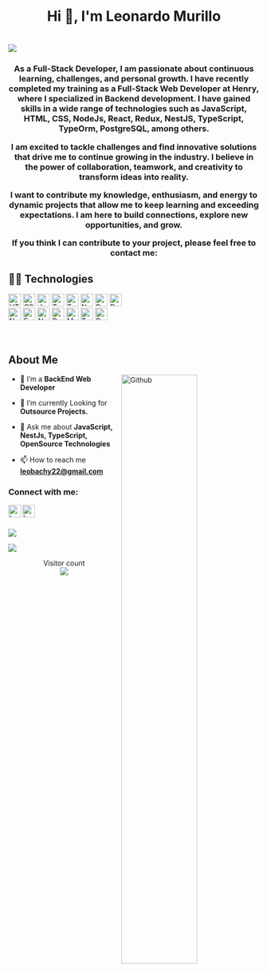 <h1 align="center">Hi 👋, I'm Leonardo Murillo</h1>

<h1 align="left">
  <a href="https://git.io/typing-svg">
    <img src="https://readme-typing-svg.herokuapp.com?font=Architects+Daughter&color=22EBF7&size=25&center=false&lines=Full!+Stack+Web+Developer;Full+stack+web+developer...">
  </a>
</h1>
 
<h3 align="center">As a Full-Stack Developer, I am passionate about continuous learning, challenges, and personal growth. I have recently completed my training as a Full-Stack Web Developer at Henry, where I specialized in Backend development. I have gained skills in a wide range of technologies such as JavaScript, HTML, CSS, NodeJs, React, Redux, NestJS, TypeScript, TypeOrm, PostgreSQL, among others.

I am excited to tackle challenges and find innovative solutions that drive me to continue growing in the industry. I believe in the power of collaboration, teamwork, and creativity to transform ideas into reality.

I want to contribute my knowledge, enthusiasm, and energy to dynamic projects that allow me to keep learning and exceeding expectations. I am here to build connections, explore new opportunities, and grow.

If you think I can contribute to your project, please feel free to contact me:</h3>

## 👩‍💻 Technologies

<div>
  <img alt="HTML5" height="25px" src="https://img.shields.io/badge/-HTML5-ff5324?style=flat-square&logo=html5&logoColor=white">
  <img alt="CSS3" height="25px" src="https://img.shields.io/badge/-CSS3-0766f5?style=flat-square&logo=css3&logoColor=white">
  <img alt="JavaScript" height="25px" src="https://img.shields.io/badge/-Javascript-ffcd00?style=flat-square&logo=javascript&logoColor=black">
  <img alt="TypeScript" height="25px" src="https://img.shields.io/badge/-TypeScript-3178c6?style=flat-square&logo=typescript&logoColor=white">
  <img alt="TypeORM" height="25px" src="https://img.shields.io/badge/-TypeORM-white?style=flat-square&logo=TypeORM&logoColor=red">
  <img alt="NextJs" height="25px" src="https://img.shields.io/badge/-Next.js-000?style=flat-square&logo=next.js&logoColor=white">
  <img alt="React" height="25px" src="https://img.shields.io/badge/-React-00aff0?style=flat-square&logo=react&logoColor=black">
  <img alt="Redux" height="25px" src="https://img.shields.io/badge/Redux-593D88?style=for-the-badge&logo=redux&logoColor=white">
</div>
<div>
  <img alt="Node.js" height="25px" src="https://img.shields.io/badge/-Node.js-white?style=flat-square&logo=node.js&logoColor=3a9e48">
  <img alt="Express.js" height="25px" src="https://img.shields.io/badge/-Express.js-787878?style=flat-square&logo=express&logoColor=white">
  <img alt="NestJs" height="25px" src="https://img.shields.io/badge/-NestJs-white?style=flat-square&logo=nestjs&logoColor=ea2845">
  <img alt="PostgreSQL" height="25px" src="https://img.shields.io/badge/-PostgreSQL-4765c4?style=flat-square&logo=postgresql&logoColor=white">
  <img alt="MongoDB" height="25px" src="https://img.shields.io/badge/-MongoDB-white?style=flat-square&logo=mongodb&logoColor=589636">
  <img alt="Trello" height="25px" src="https://img.shields.io/badge/Trello-0052CC?style=for-the-badge&logo=trello&logoColor=white">
  <img alt="Postman" height="25px" src="https://img.shields.io/badge/Postman-FF6C37?style=for-the-badge&logo=Postman&logoColor=white">
</div>
<br></br>

<h2> About Me </h2>
<img width="55%" align="right" alt="Github" src="https://i.pinimg.com/originals/b0/c8/19/b0c81961153a56eab83cf03d862345af.gif" />

- 🌱 I’m a **BackEnd Web Developer**

- 👯 I’m currently Looking for **Outsource Projects.**

- 💬 Ask me about **JavaScript, NestJs, TypeScript, OpenSource Technologies**

- 📫 How to reach me **leobachy22@gmail.com**


<h3 align="left">Connect with me:</h3>
<p align="left">

[<img align="left" alt="Leo.Murillo" height="25px" src="https://img.shields.io/badge/gmail-4285F4?style=for-the-badge&logo=gmail&logoColor=red" />](leobachy22@gmail.com)
[<img align="left" alt="Leonardo-Murillo | LinkedIn" height="25px" src="https://img.shields.io/badge/linkedin-%230077B5.svg?style=for-the-badge&logo=linkedin&logoColor=white" />](https://linkedin.com/in/Leonardo-Murillo-backend)

<br></br>

[![](https://github-readme-stats.vercel.app/api?username=MurilloLEO&show_icons=true)](#)



[![](https://github-readme-stats.vercel.app/api/top-langs/?username=MurilloLEO&layout=compact)](#)

<p align="center"> 
  Visitor count<br>
  <img src="https://profile-counter.glitch.me/MurilloLEO/count.svg" />
</p>

